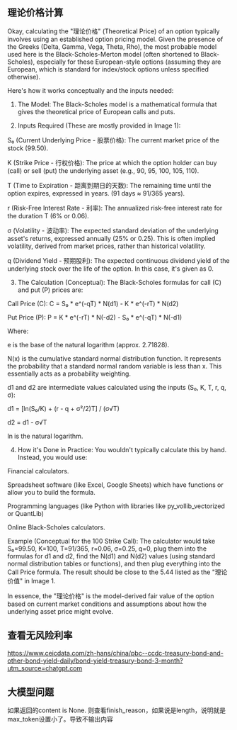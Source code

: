 ## 理论价格计算
Okay, calculating the "理论价格" (Theoretical Price) of an option typically involves using an established option pricing model. Given the presence of the Greeks (Delta, Gamma, Vega, Theta, Rho), the most probable model used here is the Black-Scholes-Merton model (often shortened to Black-Scholes), especially for these European-style options (assuming they are European, which is standard for index/stock options unless specified otherwise).

Here's how it works conceptually and the inputs needed:

1. The Model:
The Black-Scholes model is a mathematical formula that gives the theoretical price of European calls and puts.

2. Inputs Required (These are mostly provided in Image 1):

S₀ (Current Underlying Price - 股票价格): The current market price of the stock (99.50).

K (Strike Price - 行权价格): The price at which the option holder can buy (call) or sell (put) the underlying asset (e.g., 90, 95, 100, 105, 110).

T (Time to Expiration - 距离到期日的天数): The remaining time until the option expires, expressed in years. (91 days ≈ 91/365 years).

r (Risk-Free Interest Rate - 利率): The annualized risk-free interest rate for the duration T (6% or 0.06).

σ (Volatility - 波动率): The expected standard deviation of the underlying asset's returns, expressed annually (25% or 0.25). This is often implied volatility, derived from market prices, rather than historical volatility.

q (Dividend Yield - 预期股利): The expected continuous dividend yield of the underlying stock over the life of the option. In this case, it's given as 0.

3. The Calculation (Conceptual):
The Black-Scholes formulas for call (C) and put (P) prices are:

Call Price (C): C = S₀ * e^(-qT) * N(d1) - K * e^(-rT) * N(d2)

Put Price (P): P = K * e^(-rT) * N(-d2) - S₀ * e^(-qT) * N(-d1)

Where:

e is the base of the natural logarithm (approx. 2.71828).

N(x) is the cumulative standard normal distribution function. It represents the probability that a standard normal random variable is less than x. This essentially acts as a probability weighting.

d1 and d2 are intermediate values calculated using the inputs (S₀, K, T, r, q, σ):

d1 = [ln(S₀/K) + (r - q + σ²/2)T] / (σ√T)

d2 = d1 - σ√T

ln is the natural logarithm.

4. How it's Done in Practice:
You wouldn't typically calculate this by hand. Instead, you would use:

Financial calculators.

Spreadsheet software (like Excel, Google Sheets) which have functions or allow you to build the formula.

Programming languages (like Python with libraries like py_vollib_vectorized or QuantLib)

Online Black-Scholes calculators.

Example (Conceptual for the 100 Strike Call):
The calculator would take S₀=99.50, K=100, T=91/365, r=0.06, σ=0.25, q=0, plug them into the formulas for d1 and d2, find the N(d1) and N(d2) values (using standard normal distribution tables or functions), and then plug everything into the Call Price formula. The result should be close to the 5.44 listed as the "理论价值" in Image 1.

In essence, the "理论价格" is the model-derived fair value of the option based on current market conditions and assumptions about how the underlying asset price might evolve.

## 查看无风险利率
https://www.ceicdata.com/zh-hans/china/pbc--ccdc-treasury-bond-and-other-bond-yield-daily/bond-yield-treasury-bond-3-month?utm_source=chatgpt.com

## 大模型问题
如果返回的content is None. 则查看finish_reason，如果说是length，说明就是max_token设置小了。导致不输出内容